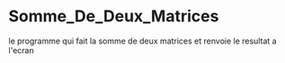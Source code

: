 # Somme_De_Deux_Matrices
le programme qui fait la somme de deux matrices et renvoie le resultat a l'ecran 
